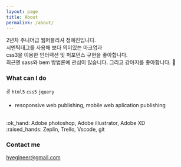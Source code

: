 ```yaml
---
layout: page
title: About
permalink: /about/
---
```


2년차 주니어급 웹퍼블리셔 정혜진입니다.<br>
시멘틱태그를 사용해 보다 의미있는 마크업과<br>
css3을 이용한 인터랙션 및 퍼포먼스 구현을 좋아합니다.<br>최근엔 sass와 bem 방법론에 관심이 많습니다.
그리고 강아지를 좋아합니다. :dog:

### What can I do

:v: ```html5``` ```css5``` ```jquery```
- resoponsive web publishing, mobile web aplication publishing
<br>
:ok_hand: Adobe photoshop, Adobe illustrator, Adobe XD <br>
:raised_hands: Zeplin, Trello, Vscode, git

### Contact me

[hyegineer@gmail.com](mailto:hyegineer@gmail.com)